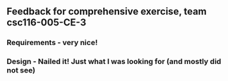 ## Feedback for comprehensive exercise, team csc116-005-CE-3

### Requirements - very nice!

### Design - Nailed it! Just what I was looking for (and mostly did not see)
